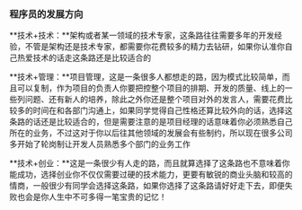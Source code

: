 ###  **程序员的发展方向** 

**技术+技术：**架构或者某一领域的技术专家，这条路往往需要多年的开发经验，不管是架构还是技术专家，都需要你花费较多的精力去钻研，如果你认准你自己热爱技术的话走这条路还是比较适合的

**技术+管理：**项目管理，这是一条很多人都想走的路，因为模式比较简单，而且可以复制，作为项目的负责人你要把控整个项目的排期、开发的质量、线上的一些列问题、还有新人的培养，除此之外你还是整个项目对外的发言人，需要花费比较多的时间在和各部门沟通上，如果同学觉得自己性格还算比较外向的话，选择这条路的话还是比较适合的，但是需要注意的是项目经理的话意味着你必须熟悉自己所在的业务，不过这对于你以后往其他领域的发展会有些制约，所以现在很多公司多开始了轮岗制让开发人员熟悉多个部门的业务工作

**技术+创业：**这是一条很少有人走的路，而且就算选择了这条路也不意味着你能成功，选择创业你不仅仅需要过硬的技术能力，更要有敏锐的商业头脑和较高的情商，一般很少有同学会选择这条路，如果你选择了这条路请好好走下去，即便失败也会是你人生中不可多得一笔宝贵的记忆！

